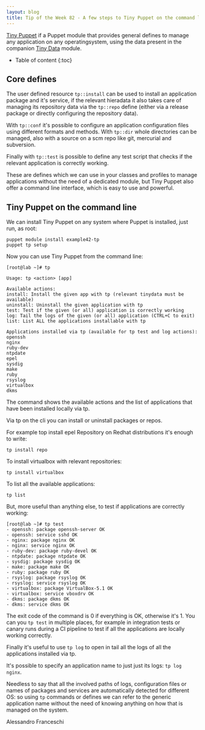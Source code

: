 ```yaml
---
layout: blog
title: Tip of the Week 82 - A few steps to Tiny Puppet on the command line
---
```


[Tiny Puppet](https://www.github.com/example42/puppet-tp) if a Puppet module that provides general defines to manage any application on any operatingsystem, using the data present in the companion [Tiny Data](https://www.github.com/example42/tinypuppet) module.

* Table of content
{:toc}

## Core defines

The user defined resource ```tp::install``` can be used to install an application package and it's service, if the relevant hieradata it also takes care of managing its repository data via the ```tp::repo``` define (either via a release package or directly configuring the repository data).

With ```tp::conf``` it's possible to configure an application configuration files using different formats and methods. With ```tp::dir``` whole directories can be managed, also with a source on a scm repo like git, mercurial and subversion.

Finally with ```tp::test``` is possible to define any test script that checks if the relevant application is correctly working.

These are defines which we can use in your classes and profiles to manage applications without the need of a dedicated module, but Tiny Puppet also offer a command line interface, which is easy to use and powerful.


## Tiny Puppet on the command line

We can install Tiny Puppet on any system where Puppet is installed, just run, as root:

    puppet module install example42-tp
    puppet tp setup

Now you can use Tiny Puppet from the command line:

    [root@lab ~]# tp

    Usage: tp <action> [app]

    Available actions:
    install: Install the given app with tp (relevant tinydata must be available)
    uninstall: Uninstall the given application with tp
    test: Test if the given (or all) application is correctly working
    log: Tail the logs of the given (or all) application (CTRL+C to exit)
    list: List ALL the applications installable with tp

    Applications installed via tp (available for tp test and log actions):
    openssh
    nginx
    ruby-dev
    ntpdate
    epel
    sysdig
    make
    ruby
    rsyslog
    virtualbox
    dkms

The command shows the available actions and the list of applications that have been installed locally via tp.

Via tp on the cli you can install or uninstall packages or repos.

For example top install epel Repository on Redhat distributions it's enough to write:

    tp install repo

To install virtualbox with relevant repositories:

    tp install virtualbox

To list all the available applications:

    tp list

But, more useful than anything else, to test if applications are correctly working:

    [root@lab ~]# tp test
    - openssh: package openssh-server OK
    - openssh: service sshd OK
    - nginx: package nginx OK
    - nginx: service nginx OK
    - ruby-dev: package ruby-devel OK
    - ntpdate: package ntpdate OK
    - sysdig: package sysdig OK
    - make: package make OK
    - ruby: package ruby OK
    - rsyslog: package rsyslog OK
    - rsyslog: service rsyslog OK
    - virtualbox: package VirtualBox-5.1 OK
    - virtualbox: service vboxdrv OK
    - dkms: package dkms OK
    - dkms: service dkms OK

The exit code of the command is 0 if everything is OK, otherwise it's 1. You can you ```tp test``` in multiple places, for example in integration tests or canary runs during a CI pipeline to test if all the applications are locally working correctly.

Finally it's useful  to use ```tp log``` to open in tail all the logs of all the applications installed via tp.

It's possible to specify an application name to just just its logs: ```tp log nginx```.

Needless to say that all the involved paths of logs, configuration files or names of packages and services are automatically detected for different OS: so using ```tp``` commands or defines we can refer to the generic application name without the need of knowing anything on how that is managed on the system.

Alessandro Franceschi

